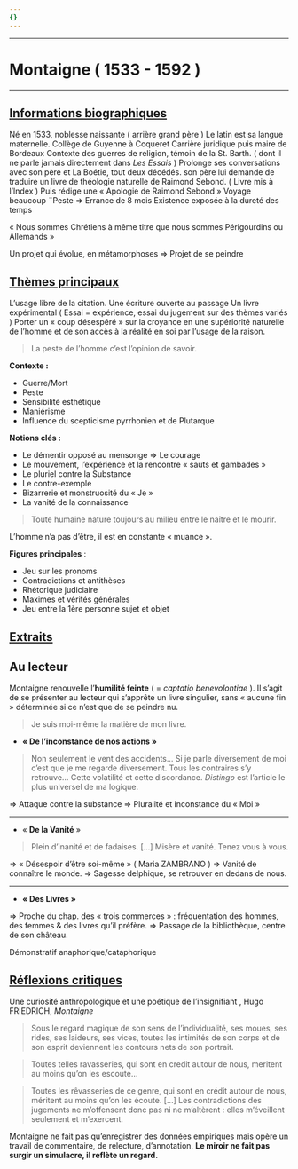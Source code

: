 ```yaml
---
{}
---
```

***
# Montaigne ( 1533 - 1592 )
***
## <u>Informations biographiques</u> 

Né en 1533, noblesse naissante ( arrière grand père )
Le latin est sa langue maternelle. 
Collège de Guyenne à Coqueret 
Carrière juridique puis maire de Bordeaux 
Contexte des guerres de religion, témoin de la St. Barth. ( dont il ne parle jamais directement dans *Les Essais* )
Prolonge ses conversations avec son père et La Boétie, tout deux décédés. 
son père lui demande de traduire un livre de théologie naturelle de Raimond Sebond. ( Livre mis à l’Index )
Puis rédige une « Apologie de Raimond Sebond » 
Voyage beaucoup 
¨Peste ⇒ Errance de 8 mois 
Existence exposée à la dureté des temps 

« Nous sommes Chrétiens à même titre que nous sommes Périgourdins ou Allemands »

Un projet qui évolue, en métamorphoses ⇒ Projet de se peindre 

## <u>Thèmes principaux</u> 

L’usage libre de la citation.
Une écriture ouverte au passage 
Un livre expérimental ( Essai = expérience, essai du jugement sur des thèmes variés )
Porter un « coup désespéré » sur la croyance en une supériorité naturelle de l’homme et de son accès à la réalité en soi par l’usage de la raison.

> La peste de l’homme c’est l’opinion de savoir.

**Contexte :** 
- Guerre/Mort
-  Peste
- Sensibilité esthétique 
- Maniérisme 
- Influence du scepticisme pyrrhonien et de Plutarque 

**Notions clés :**
- Le démentir opposé au mensonge ⇒ Le courage 
- Le mouvement, l’expérience et la rencontre « sauts et gambades »
- Le pluriel contre la Substance 
- Le contre-exemple 
- Bizarrerie et monstruosité du « Je »
- La vanité de la connaissance 

> Toute humaine nature toujours au milieu entre le naître et le mourir.

L’homme n’a pas d’être, il est en constante « muance ».

**Figures principales** : 
- Jeu sur les pronoms 
- Contradictions et antithèses 
- Rhétorique judiciaire 
- Maximes et vérités générales 
- Jeu entre la 1ère personne sujet et objet 

## <u>Extraits</u> 

## Au lecteur 

Montaigne renouvelle l’**humilité feinte** ( = *captatio benevolontiae* ). Il s’agit de se présenter au lecteur qui s’apprête un livre singulier, sans « aucune fin » déterminée si ce n’est que de se peindre nu. 

> Je suis moi-même la matière de mon livre. 





- **« De l’inconstance de nos actions »**

> Non seulement le vent des accidents… Si je parle diversement de moi c’est que je me regarde diversement. Tous les contraires s’y retrouve… Cette volatilité et cette discordance. *Distingo* est l’article le plus universel de ma logique.

⇒ Attaque contre la substance 
⇒ Pluralité et inconstance du « Moi » 
***
- « **De la Vanité** »

> Plein d’inanité et de fadaises. […] Misère et vanité. Tenez vous à vous. 

⇒ « Désespoir d’être soi-même » ( Maria ZAMBRANO ) 
⇒ Vanité de connaître le monde. 
⇒ Sagesse delphique, se retrouver en dedans de nous. 
***
- **« Des Livres »**

⇒ Proche du chap. des « trois commerces » : fréquentation des hommes, des femmes & des livres qu’il préfère.
⇒ Passage de la bibliothèque, centre de son château. 

Démonstratif anaphorique/cataphorique 

## <u>Réflexions critiques</u> 

Une curiosité anthropologique et une poétique de l’insignifiant , Hugo FRIEDRICH, *Montaigne* 

> Sous le regard magique de son sens de l’individualité, ses moues, ses rides, ses laideurs, ses vices, toutes les intimités de son corps et de son esprit deviennent les contours nets de son portrait.

> Toutes telles ravasseries, qui sont en credit autour de nous, meritent au moins qu’on les escoute…

> Toutes les rêvasseries de ce genre, qui sont en crédit autour de nous, méritent au moins qu’on les écoute. […] Les contradictions des jugements ne m’offensent donc pas ni ne m’altèrent : elles m’éveillent seulement et m’exercent.

Montaigne ne fait pas qu’enregistrer des données empiriques mais opère un travail de commentaire, de relecture, d’annotation. **Le miroir ne fait pas surgir un simulacre, il reflète un regard.** 